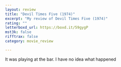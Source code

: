 ```yaml
---
layout: review
title: "Devil Times Five (1974)"
excerpt: "My review of Devil Times Five (1974)"
rating: ""
letterboxd_url: https://boxd.it/59gygP
mst3k: false
rifftrax: false
category: movie_review

---
```


It was playing at the bar. I have no idea what happened